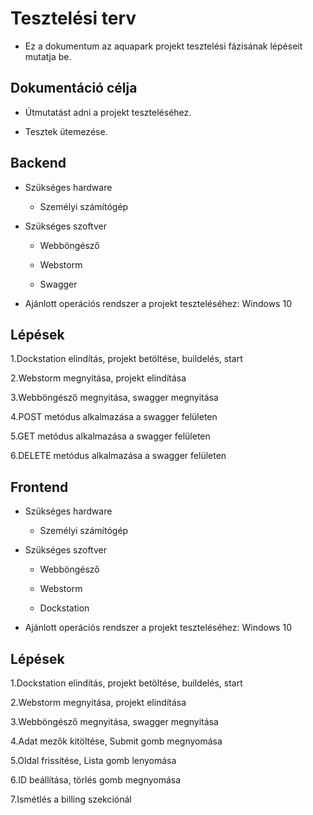 # Tesztelési terv

- Ez a dokumentum az aquapark projekt tesztelési fázisának lépéseit mutatja be.

## Dokumentáció célja

- Útmutatást adni a projekt teszteléséhez.

- Tesztek ütemezése.

## Backend

- Szükséges hardware

    - Személyi számítógép
    
- Szükséges szoftver

    - Webböngésző
    
    - Webstorm

    - Swagger
    
- Ajánlott operációs rendszer a projekt teszteléséhez: Windows 10

## Lépések

  1.Dockstation elindítás, projekt betöltése, buildelés, start
  
  2.Webstorm megnyitása, projekt elindítása
  
  3.Webböngésző megnyitása, swagger megnyitása
  
  4.POST metódus alkalmazása a swagger felületen 
  
  5.GET metódus alkalmazása a swagger felületen
  
  6.DELETE metódus alkalmazása a swagger felületen 
  
## Frontend

- Szükséges hardware

    - Személyi számítógép
    
- Szükséges szoftver

    - Webböngésző
    
    - Webstorm
    
    - Dockstation
    
- Ajánlott operációs rendszer a projekt teszteléséhez: Windows 10

## Lépések

   1.Dockstation elindítás, projekt betöltése, buildelés, start
   
   2.Webstorm megnyitása, projekt elindítása
   
   3.Webböngésző megnyitása, swagger megnyitása
   
   4.Adat mezők kitöltése, Submit gomb megnyomása
   
   5.Oldal frissítése, Lista gomb lenyomása
   
   6.ID beállítása, törlés gomb megnyomása
   
   7.Ismétlés a billing szekciónál
